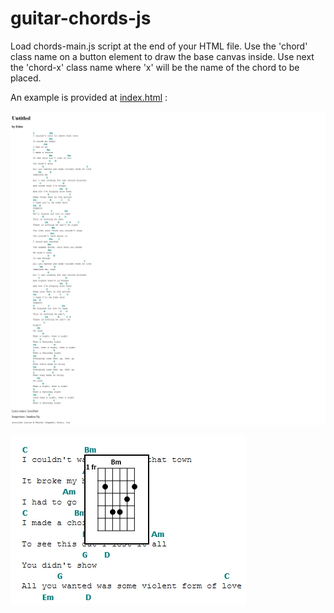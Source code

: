 # guitar-chords-js

Load chords-main.js script at the end of your HTML file.
Use the 'chord' class name on a button element to draw the base canvas inside.
Use next the 'chord-x' class name where 'x' will be the name of the chord to be placed.

An example is provided at [index.html](index.html) :

![demo_img1](demo/img1.png?raw=true)

![demo_img2](demo/img2.png?raw=true)
